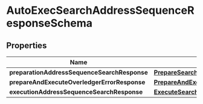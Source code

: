 

# AutoExecSearchAddressSequenceResponseSchema


## Properties

Name | Type | Description | Notes
------------ | ------------- | ------------- | -------------
**preparationAddressSequenceSearchResponse** | [**PrepareSearchResponseSchema**](PrepareSearchResponseSchema.md) |  |  [optional]
**prepareAndExecuteOverledgerErrorResponse** | [**PrepareAndExecuteOverledgerErrorResponse**](PrepareAndExecuteOverledgerErrorResponse.md) |  |  [optional]
**executionAddressSequenceSearchResponse** | [**ExecuteSearchSequenceResponse**](ExecuteSearchSequenceResponse.md) |  |  [optional]



